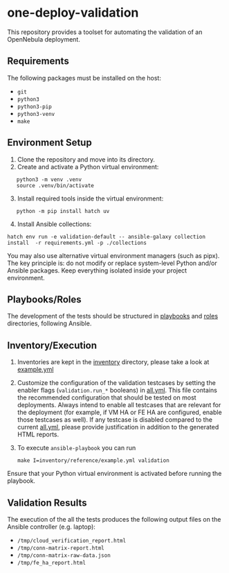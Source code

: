 [//]: # ( vim: set wrap : )

# one-deploy-validation

This repository provides a toolset for automating the validation of an OpenNebula deployment.

## Requirements

The following packages must be installed on the host:

- `git`
- `python3`
- `python3-pip`
- `python3-venv`
- `make`

## Environment Setup

1. Clone the repository and move into its directory.  
2. Create and activate a Python virtual environment:
```shell
   python3 -m venv .venv
   source .venv/bin/activate
```
3. Install required tools inside the virtual environment:
```shell
   python -m pip install hatch uv
```
4. Install Ansible collections:
```shell
hatch env run -e validation-default -- ansible-galaxy collection install  -r requirements.yml -p ./collections
```

You may also use alternative virtual environment managers (such as pipx).
The key principle is: do not modify or replace system-level Python and/or Ansible packages. Keep everything isolated inside your project environment.

## Playbooks/Roles

The development of the tests should be structured in [playbooks](./playbooks/) and [roles](./roles/) directories, following Ansible.

## Inventory/Execution

1. Inventories are kept in the [inventory](./inventory/) directory, please take a look at [example.yml](./inventory/reference/example.yml)

2. Customize the configuration of the validation testcases by setting the enabler flags (`validation.run_*` booleans) in [all.yml](./inventory/reference/group_vars/all.yml). This file contains the recommended configuration that should be tested on most deployments. Always intend to enable all testcases that are relevant for the deployment (for example, if VM HA or FE HA are configured, enable those testcases as well). 
If any testcase is disabled compared to the current [all.yml](./inventory/reference/group_vars/all.yml), please provide justification in addition to the generated HTML reports.

3. To execute `ansible-playbook` you can run

   ```shell
   make I=inventory/reference/example.yml validation
   ```
Ensure that your Python virtual environment is activated before running the playbook.

## Validation Results

The execution of the all the tests produces the following output files on the Ansible controller (e.g. laptop):

- `/tmp/cloud_verification_report.html`
- `/tmp/conn-matrix-report.html`
- `/tmp/conn-matrix-raw-data.json`
- `/tmp/fe_ha_report.html`
